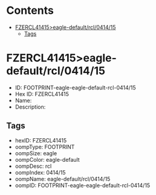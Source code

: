 



Contents
========

* [FZERCL41415>eagle-default/rcl/0414/15](#fzercl41415eagle-defaultrcl041415)
	* [Tags](#tags)

# FZERCL41415>eagle-default/rcl/0414/15

- ID: FOOTPRINT-eagle-eagle-default-rcl-0414/15
- Hex ID: FZERCL41415
- Name: 
- Description: 

## Tags

- hexID: FZERCL41415
- oompType: FOOTPRINT
- oompSize: eagle
- oompColor: eagle-default
- oompDesc: rcl
- oompIndex: 0414/15
- oompName: eagle-default/rcl/0414/15
- oompID: FOOTPRINT-eagle-eagle-default-rcl-0414/15
